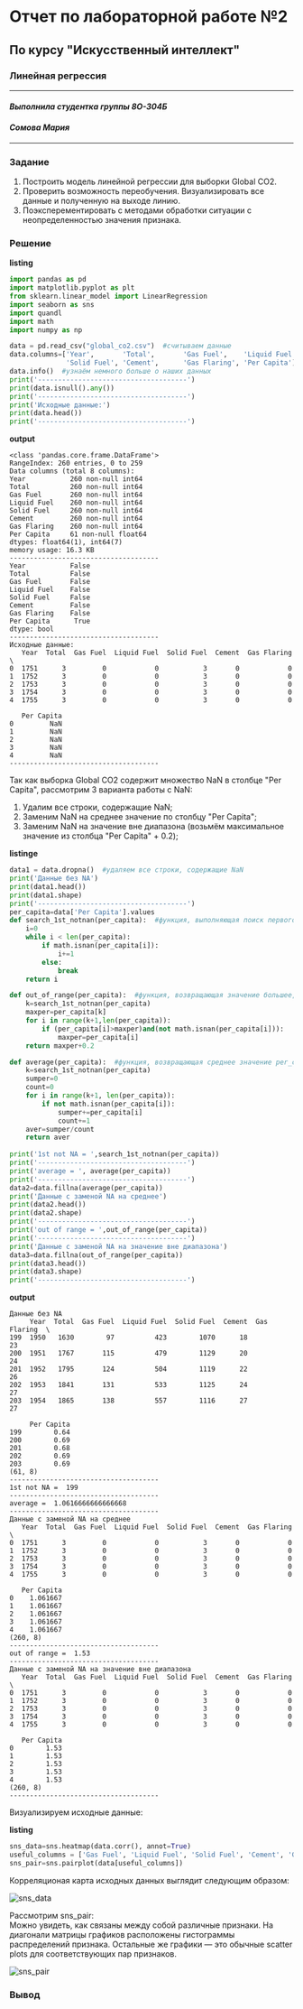 # Отчет по лабораторной работе №2
## По курсу "Искусственный интеллект"
### Линейная регрессия
_______________________________________
#### *Выполнила студентка группы 8О-304Б*
#### *Сомова Мария*
_______________________________________

### Задание
1. Построить модель линейной регрессии для выборки Global CO2.
2. Проверить возможность переобучения. Визуализировать все данные и полученную на выходе линию.
3. Поэксперементировать с методами обработки ситуации с неопределенностью значения признака.

### Решение
**listing**
```python
import pandas as pd
import matplotlib.pyplot as plt
from sklearn.linear_model import LinearRegression
import seaborn as sns
import quandl 
import math
import numpy as np

data = pd.read_csv("global_co2.csv")  #считываем данные
data.columns=['Year',       'Total',       'Gas Fuel',    'Liquid Fuel',
              'Solid Fuel', 'Cement',      'Gas Flaring', 'Per Capita']
data.info()  #узнаём немного больше о наших данных
print('-------------------------------------')
print(data.isnull().any()) 
print('-------------------------------------')
print('Исходные данные:')
print(data.head())
print('-------------------------------------')
```

**output**
```
<class 'pandas.core.frame.DataFrame'>
RangeIndex: 260 entries, 0 to 259
Data columns (total 8 columns):
Year           260 non-null int64
Total          260 non-null int64
Gas Fuel       260 non-null int64
Liquid Fuel    260 non-null int64
Solid Fuel     260 non-null int64
Cement         260 non-null int64
Gas Flaring    260 non-null int64
Per Capita     61 non-null float64
dtypes: float64(1), int64(7)
memory usage: 16.3 KB
-------------------------------------
Year           False
Total          False
Gas Fuel       False
Liquid Fuel    False
Solid Fuel     False
Cement         False
Gas Flaring    False
Per Capita      True
dtype: bool
-------------------------------------
Исходные данные:
   Year  Total  Gas Fuel  Liquid Fuel  Solid Fuel  Cement  Gas Flaring  \
0  1751      3         0            0           3       0            0   
1  1752      3         0            0           3       0            0   
2  1753      3         0            0           3       0            0   
3  1754      3         0            0           3       0            0   
4  1755      3         0            0           3       0            0   

   Per Capita  
0         NaN  
1         NaN  
2         NaN  
3         NaN  
4         NaN  
------------------------------------- 
```
Так как выборка Global CO2 содержит множество NaN в столбце "Per Capita", рассмотрим 3 варианта работы с NaN:  
1. Удалим все строки, содержащие NaN;
2. Заменим NaN на среднее значение по столбцу "Per Capita";  
3. Заменим NaN на значение вне диапазона (возьмём максимальное значение из столбца "Per Capita" + 0.2);  
  
**listinge**
```python
data1 = data.dropna()  #удаляем все строки, содержащие NaN
print('Данные без NA')
print(data1.head())
print(data1.shape)
print('-------------------------------------')
per_capita=data['Per Capita'].values
def search_1st_notnan(per_capita):  #функция, выполняющая поиск первого отличного от NaN значения в per_capita
    i=0
    while i < len(per_capita):
        if math.isnan(per_capita[i]):
            i+=1
        else:
            break
    return i

def out_of_range(per_capita):  #функция, возвращающая значение большее, чем максимальный элемент из per_capita
    k=search_1st_notnan(per_capita)
    maxper=per_capita[k]
    for i in range(k+1,len(per_capita)):
        if (per_capita[i]>maxper)and(not math.isnan(per_capita[i])):
            maxper=per_capita[i]
    return maxper+0.2

def average(per_capita):  #функция, возвращающая среднее значение per_capita
    k=search_1st_notnan(per_capita)
    sumper=0
    count=0
    for i in range(k+1, len(per_capita)):
        if not math.isnan(per_capita[i]):
            sumper+=per_capita[i]
            count+=1
    aver=sumper/count
    return aver
            
print('1st not NA = ',search_1st_notnan(per_capita))
print('-------------------------------------')
print('average = ', average(per_capita))
print('-------------------------------------')
data2=data.fillna(average(per_capita))
print('Данные с заменой NA на среднее')
print(data2.head())
print(data2.shape)
print('-------------------------------------')
print('out of range = ',out_of_range(per_capita))
print('-------------------------------------')
print('Данные с заменой NA на значение вне диапазона')
data3=data.fillna(out_of_range(per_capita))
print(data3.head())
print(data3.shape)
print('-------------------------------------')
```

**output**
```
Данные без NA
     Year  Total  Gas Fuel  Liquid Fuel  Solid Fuel  Cement  Gas Flaring  \
199  1950   1630        97          423        1070      18           23   
200  1951   1767       115          479        1129      20           24   
201  1952   1795       124          504        1119      22           26   
202  1953   1841       131          533        1125      24           27   
203  1954   1865       138          557        1116      27           27   

     Per Capita  
199        0.64  
200        0.69  
201        0.68  
202        0.69  
203        0.69  
(61, 8)
-------------------------------------
1st not NA =  199
-------------------------------------
average =  1.0616666666666668
-------------------------------------
Данные с заменой NA на среднее
   Year  Total  Gas Fuel  Liquid Fuel  Solid Fuel  Cement  Gas Flaring  \
0  1751      3         0            0           3       0            0   
1  1752      3         0            0           3       0            0   
2  1753      3         0            0           3       0            0   
3  1754      3         0            0           3       0            0   
4  1755      3         0            0           3       0            0   

   Per Capita  
0    1.061667  
1    1.061667  
2    1.061667  
3    1.061667  
4    1.061667  
(260, 8)
-------------------------------------
out of range =  1.53
-------------------------------------
Данные с заменой NA на значение вне диапазона
   Year  Total  Gas Fuel  Liquid Fuel  Solid Fuel  Cement  Gas Flaring  \
0  1751      3         0            0           3       0            0   
1  1752      3         0            0           3       0            0   
2  1753      3         0            0           3       0            0   
3  1754      3         0            0           3       0            0   
4  1755      3         0            0           3       0            0   

   Per Capita  
0        1.53  
1        1.53  
2        1.53  
3        1.53  
4        1.53  
(260, 8)
-------------------------------------
```
Визуализируем исходные данные:  

**listing**
```python
sns_data=sns.heatmap(data.corr(), annot=True)
useful_columns = ['Gas Fuel', 'Liquid Fuel', 'Solid Fuel', 'Cement', 'Gas Flaring']
sns_pair=sns.pairplot(data[useful_columns])
```
Корреляционая карта исходных данных выглядит следующим образом:  

![sns_data](https://github.com/marysom/python/blob/master/ai/lw2/corr.png)
  
Рассмотрим sns_pair:  
Можно увидеть, как связаны между собой различные признаки. На диагонали матрицы графиков расположены гистограммы распределений признака. Остальные же графики — это обычные scatter plots для соответствующих пар признаков.

![sns_pair](https://github.com/marysom/python/blob/master/ai/lw2/pairplot.png)

### Вывод
